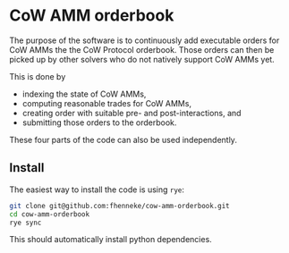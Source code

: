 # CoW AMM orderbook

The purpose of the software is to continuously add executable orders for CoW AMMs the the CoW Protocol orderbook. Those orders can then be picked up by other solvers who do not natively support CoW AMMs yet.

This is done by

- indexing the state of CoW AMMs,
- computing reasonable trades for CoW AMMs,
- creating order with suitable pre- and post-interactions, and
- submitting those orders to the orderbook.

These four parts of the code can also be used independently.

## Install

The easiest way to install the code is using `rye`:

```bash
git clone git@github.com:fhenneke/cow-amm-orderbook.git
cd cow-amm-orderbook
rye sync
```

This should automatically install python dependencies.
